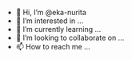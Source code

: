 - 👋 Hi, I’m @eka-nurita
- 👀 I’m interested in ...
- 🌱 I’m currently learning ...
- 💞️ I’m looking to collaborate on ...
- 📫 How to reach me ...

<!---
eka-nurita/eka-nurita is a ✨ special ✨ repository because its `README.md` (this file) appears on your GitHub profile.
You can click the Preview link to take a look at your changes.
--->
